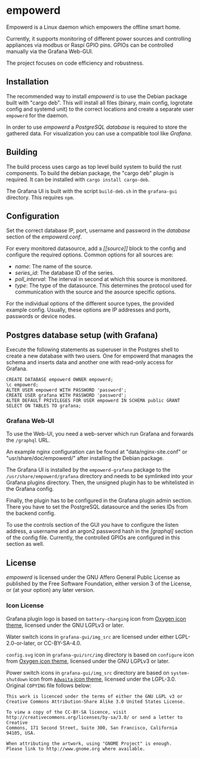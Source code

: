 # empowerd

Empowerd is a Linux daemon which empowers the offline smart home.

Currently, it supports monitoring of different power sources and
controlling appliances via modbus or Raspi GPIO pins.
GPIOs can be controlled manually via the Grafana Web-GUI.

The project focuses on code efficiency and robustness.

## Installation

The recommended way to install *empowerd* is to use the Debian package built
with "cargo deb". This will install all files (binary, main config,
logrotate config and systemd unit) to the correct locations and create a
separate user `empowerd` for the daemon.

In order to use *empowerd* a *PostgreSQL database* is required to store the
gathered data. For visualization you can use a compatible tool like
*Grafana*.

## Building

The build process uses cargo as top level build system to build the rust
components. To build the debian package, the "cargo deb" plugin is required.
It can be installed with `cargo install cargo-deb`.

The Grafana UI is built with the script `build-deb.sh` in the `grafana-gui`
directory. This requires `npm`.

## Configuration

Set the correct database IP, port, username and password in the
*database* section of the *empowerd.conf*.

For every monitored datasource, add a *[[source]]* block to the config and
configure the required options. Common options for all sources are:

* *name*: The name of the source.
* *series_id*: The database ID of the series.
* *poll_interval*: The interval in second at which this source is monitored.
* *type*: The type of the datasource. This determines the protocol used for
  communication with the source and the asource specific options.

For the individual options of the different source types, the provided example
config. Usually, these options are IP addresses and ports, passwords or device
nodes.

## Postgres database setup (with Grafana)
Execute the following statements as superuser in the Postgres shell to
create a new database with two users. One for empowerd that manages the schema
and inserts data and another one with read-only access for Grafana.

```
CREATE DATABASE empowerd OWNER empowerd;
\c empowerd;
ALTER USER empowerd WITH PASSWORD 'password';
CREATE USER grafana WITH PASSWORD 'password';
ALTER DEFAULT PRIVILEGES FOR USER empowerd IN SCHEMA public GRANT SELECT ON TABLES TO grafana;
```

### Grafana Web-UI

To use the Web-UI, you need a web-server which run Grafana and forwards the
`/graphql` URL.

An example nginx configuration can be found at
"data/nginx-site.conf" or "usr/share/doc/empowerd/" after installing the
Debian package.

The Grafana UI is installed by the `empowerd-grafana` package to the
`/usr/share/empowerd/grafana` directory and needs to be symlinked into
your Grafana plugins directory. Then, the unsigned plugin has to be
whitelisted in the Grafana config.

Finally, the plugin has to be configured in the Grafana plugin admin section.
There you have to set the PostgreSQL datasource and the series IDs from
the backend config.

To use the controls section of the GUI you have to configure the listen address,
a username and an argon2 password hash in the *[graphql]* section of the
config file. Currently, the controlled GPIOs are configured in this section
as well.

## License

*empowerd* is licensed under the GNU Affero General Public License as published
by the Free Software Foundation, either version 3 of the License, or (at your
option) any later version.

### Icon License

Grafana plugin logo is based on `battery-charging` icon from
[Oxygen icon theme](https://github.com/KDE/oxygen-icons), licensed under the
GNU LGPLv3 or later.

Water switch icons in `grafana-gui/img_src` are licensed under either
LGPL-2.0-or-later, or CC-BY-SA-4.0.

`config.svg` icon in `grafana-gui/src/img` directory is based on
`configure` icon from [Oxygen icon theme](https://github.com/KDE/oxygen-icons),
licensed under the GNU LGPLv3 or later.

Power switch icons in `grafana-gui/img_src` directory are based on `system-shutdown`
icon from [`Adwaita` icon theme](https://github.com/GNOME/adwaita-icon-theme/blob/3.13.1),
licensed under the LGPL-3.0. Original `COPYING` file follows below:

```
This work is licenced under the terms of either the GNU LGPL v3 or
Creative Commons Attribution-Share Alike 3.0 United States License.

To view a copy of the CC-BY-SA licence, visit
http://creativecommons.org/licenses/by-sa/3.0/ or send a letter to Creative
Commons, 171 Second Street, Suite 300, San Francisco, California 94105, USA.

When attributing the artwork, using "GNOME Project" is enough.
Please link to http://www.gnome.org where available.
```
